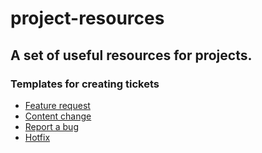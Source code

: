 # project-resources

## A set of useful resources for projects.

### Templates for creating tickets

* [Feature request](/feature-request.md)
* [Content change](/content-change.md)
* [Report a bug](/bug-report.md)
* [Hotfix](./hotfix.md)

